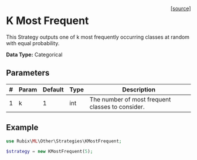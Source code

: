 <span style="float:right;"><a href="https://github.com/RubixML/RubixML/blob/master/src/Other/Strategies/KMostFrequent.php">[source]</a></span>

# K Most Frequent
This Strategy outputs one of k most frequently occurring classes at random with equal probability.

**Data Type:** Categorical

## Parameters
| # | Param | Default | Type | Description |
|---|---|---|---|---|
| 1 | k | 1 | int | The number of most frequent classes to consider. |

## Example
```php
use Rubix\ML\Other\Strategies\KMostFrequent;

$strategy = new KMostFrequent(5);
```